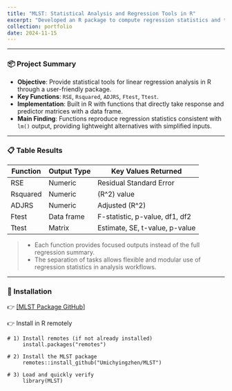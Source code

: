 ```yaml
---
title: "MLST: Statistical Analysis and Regression Tools in R"
excerpt: "Developed an R package to compute regression statistics and test results including Residual Standard Error, R-squared, Adjusted R-squared, F-test, and T-test."
collection: portfolio
date: 2024-11-15
---
```


---

### 📦 Project Summary

- **Objective**: Provide statistical tools for linear regression analysis in R through a user-friendly package.  
- **Key Functions**: `RSE`, `Rsquared`, `ADJRS`, `Ftest`, `Ttest`.  
- **Implementation**: Built in R with functions that directly take response and predictor matrices with a data frame.  
- **Main Finding**: Functions reproduce regression statistics consistent with `lm()` output, providing lightweight alternatives with simplified inputs.

---


### 📋 Table Results

| Function | Output Type | Key Values Returned |
|----------|-------------|---------------------|
| RSE      | Numeric     | Residual Standard Error |
| Rsquared | Numeric     | \(R^2\) value |
| ADJRS    | Numeric     | Adjusted \(R^2\) |
| Ftest    | Data frame  | F-statistic, p-value, df1, df2 |
| Ttest    | Matrix      | Estimate, SE, t-value, p-value |

> - Each function provides focused outputs instead of the full regression summary.  
> - The separation of tasks allows flexible and modular use of regression statistics in analysis workflows.  

---

### 📎 Installation

👉 [[MLST Package GitHub]](https://github.com/Umichyingzhen/MLST)

👉 Install in R remotely
    
    # 1) Install remotes (if not already installed)
         install.packages("remotes")

    # 2) Install the MLST package
         remotes::install_github("Umichyingzhen/MLST")

    # 3) Load and quickly verify
         library(MLST)

